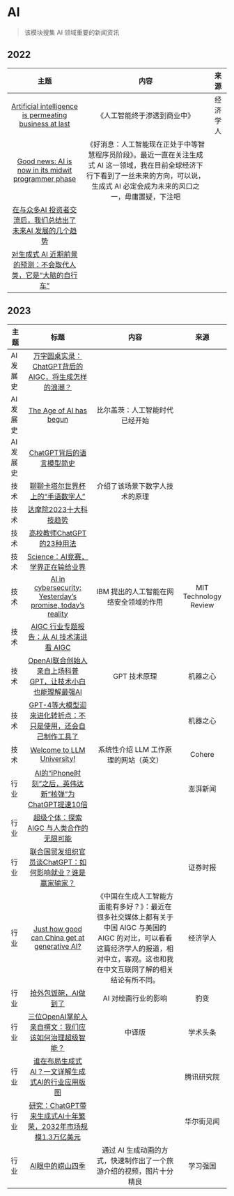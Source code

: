 # AI

> 该模块搜集 AI 领域重要的新闻资讯

## 2022

|                             主题                             |                             内容                             |   来源   |
| :----------------------------------------------------------: | :----------------------------------------------------------: | :------: |
| [Artificial intelligence is permeating business at last](https://www.economist.com/business/2022/12/06/artificial-intelligence-is-permeating-business-at-last?itm_source=parsely-api) |                 《人工智能终于渗透到商业中》                 | 经济学人 |
| [Good news: AI is now in its midwit programmer phase](https://www.jonstokes.com/p/good-news-ai-is-now-in-its-midwit) | 《好消息：人工智能现在正处于中等智慧程序员阶段》。最近一直在关注生成式 AI 这一领域，我在目前全球经济下行下看到了一丝未来的方向，可以说，生成式 AI 必定会成为未来的风口之一，毋庸置疑，下注吧 |          |
| [在与众多AI 投资者交流后，我们总结出了未来AI 发展的几个趋势](https://www.8btc.com/article/6791376) |                                                              |          |
| [对生成式 AI 近期前景的预测：不会取代人类，它是“大脑的自行车”](https://www.8btc.com/article/6791396) |                                                              |          |

## 2023

| 主题      |                             标题                             |                             内容                             |         来源          |
| --------- | :----------------------------------------------------------: | :----------------------------------------------------------: | :-------------------: |
| AI 发展史 | [万字圆桌实录：ChatGPT背后的AIGC，将生成怎样的浪潮？](https://mp.weixin.qq.com/s?__biz=MjM5OTE0ODA2MQ==&mid=2650968376&idx=1&sn=455e843b2688310edb2ce63ea3d7899f&chksm=bcc9de4a8bbe575c0c0d21b98624f891a6b8ed93375670eb1d03c41ab91f5f2697bc24bfc2ea&scene=126&sessionid=1677391816#rd) |                                                              |                       |
| AI 发展史 | [The Age of AI has begun](https://www.gatesnotes.com/The-Age-of-AI-Has-Begun) |                比尔盖茨：人工智能时代已经开始                |                       |
| AI 发展史 | [ChatGPT背后的语言模型简史](https://www.bmpi.dev/dev/deep-learning/nlp-language-models/#%E6%9C%AA%E6%9D%A5%E5%B1%95%E6%9C%9B) |                                                              |                       |
| 技术      | [聊聊卡塔尔世界杯上的“手语数字人”](https://mp.weixin.qq.com/s?__biz=Mzg4MDE3OTA5NA==&mid=2247567406&idx=1&sn=eaf8167af4b411fa29b3f21944860c77&chksm=cf7aaad7f80d23c109cb54d75cafb1e373a33639c45a7011e213a12cfe157db3212a17750312&scene=126&sessionid=1673057811#rd) |                介绍了该场景下数字人技术的原理                |                       |
| 技术      | [达摩院2023十大科技趋势](https://mp.weixin.qq.com/s?__biz=Mzg4MDE3OTA5NA==&mid=2247567826&idx=1&sn=e6213e92da418b966b0b66972402f83d&chksm=cf7aab2bf80d223dcd6b90f28335e35dd21bd90481f2db58c5322a0cfeb5cc41a6df3a76e699&scene=126&sessionid=1673665709#rd) |                                                              |                       |
| 技术      | [高校教师ChatGPT的23种用法](https://mp.weixin.qq.com/s?__biz=MjM5NzU3MDI3OQ==&mid=2653577360&idx=1&sn=5def2732e9b2067c89c55294a466ff1d&chksm=bd0933188a7eba0ed645f410061134bdcd6ed24bf7d13af9ce6a9703ceb640f1c679f3d40ebf&scene=126&sessionid=1677897080#rd) |                                                              |                       |
| 技术      | [Science：AI竞赛，学界正在输给业界](https://mp.weixin.qq.com/s?__biz=Mzg4MDE3OTA5NA==&mid=2247570922&idx=1&sn=5df9fc31009da0384259b35784353631&chksm=cf7ab713f80d3e054b215afddf1360ffa31a94b303fbafb2ec2fe54a9626b436c33b7d3d01e4&scene=126&sessionid=1677897100#rd) |                                                              |                       |
| 技术      | [AI in cybersecurity: Yesterday’s promise, today’s reality](https://www.technologyreview.com/2023/05/24/1073395/ai-in-cybersecurity-yesterdays-promise-todays-reality/) |            IBM 提出的人工智能在网络安全领域的作用            | MIT Technology Review |
| 技术      | [AIGC 行业专题报告：从 AI 技术演进看 AIGC](https://www.8btc.com/article/6808474) |                                                              |                       |
| 技术      | [OpenAI联合创始人亲自上场科普GPT，让技术小白也能理解最强AI](https://mp.weixin.qq.com/s?__biz=MzA3MzI4MjgzMw==&mid=2650878803&idx=2&sn=3515182027d17ea5a73961bb1fb678e0&chksm=84e4f72db3937e3b987a61c8e9661ce13a9521f1387b1b24aedf435f7218aaecface68a499ae&scene=126&sessionid=1685779766#rd) |                         GPT 技术原理                         |       机器之心        |
| 技术      | [GPT-4等大模型迎来进化转折点：不只是使用，还会自己制作工具了](https://mp.weixin.qq.com/s?__biz=MzA3MzI4MjgzMw==&mid=2650878863&idx=1&sn=4bf8baff71c3dfdd1fbcafa30683333c&chksm=84e4f7f1b3937ee7c85ea1e8db95be6f41540065fc1a757115280774f1c32b98621be198f972&scene=126&sessionid=1685779766#rd) |                                                              |       机器之心        |
| 技术      | [Welcome to LLM University!](https://docs.cohere.com/docs/llmu) |            系统性介绍 LLM 工作原理的网站（英文）             |        Cohere         |
| 行业      | [AI的“iPhone时刻”之后，英伟达新“核弹”为ChatGPT提速10倍](https://www.thepaper.cn/newsDetail_forward_22396667) |                                                              |       澎湃新闻        |
| 行业      | [超级个体：探索 AIGC 与人类合作的无限可能](https://www.8btc.com/article/6813510) |                                                              |                       |
| 行业      | [联合国贸发组织官员谈ChatGPT：如何影响就业？谁是赢家输家？](https://www.stcn.com/article/detail/787346.html) |                                                              |       证券时报        |
| 行业      | [Just how good can China get at generative AI?](https://www.economist.com/business/2023/05/09/just-how-good-can-china-get-at-generative-ai) | 《中国在生成人工智能方面能有多好？》：最近在很多社交媒体上都有关于中国 AIGC 与美国的 AIGC 的对比，可以看看这篇经济学人的报道，相对中立，客观。这也和我在中文互联网了解的相关结论有所不同。 |       经济学人        |
| 行业      | [抢外包饭碗，AI做到了](https://www.tmtpost.com/6543736.html) |                     AI 对绘画行业的影响                      |         豹变          |
| 行业      | [三位OpenAI掌舵人亲自撰文：我们应该如何治理超级智能？](https://mp.weixin.qq.com/s?__biz=Mzg4MDE3OTA5NA==&mid=2247574604&idx=1&sn=e8c0604658e0ddd9816db82db4cec933&chksm=cf7ac6b5f80d4fa33dcb20388f8641195077abb767129010b06bc8299ec62e32011c014b3e0a&scene=126&sessionid=1685156270#rd) |                            中译版                            |       学术头条        |
| 行业      | [谁在布局生成式AI？一文详解生成式AI的行业应用版图](https://www.8btc.com/article/6820512) |                                                              |      腾讯研究院       |
| 行业      | [研究：ChatGPT带来生成式AI十年繁荣，2032年市场规模1.3万亿美元](https://wallstreetcn.com/articles/3690180) |                                                              |      华尔街见闻       |
| 行业      | [AI眼中的崂山四季](https://article.xuexi.cn/articles/index.html?art_id=3878695124471913701&item_id=3878695124471913701&study_style_id=video_default&pid=&ptype=-1&source=share&share_to=wx_single) | 通过 AI 生成动画的方式，快速制作出了一个旅游介绍的视频，图片十分精良 |       学习强国        |

